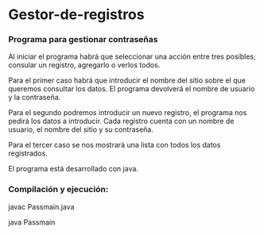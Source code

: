 # Gestor-de-registros

### Programa para gestionar contraseñas
Al iniciar el programa habrá que seleccionar una acción entre tres posibles; consular un registro, agregarlo o verlos todos.

Para el primer caso habrá que introducir el nombre del sitio sobre el que queremos consultar los datos. El programa devolverá el nombre de usuario y la contraseña.

Para el segundo podremos introducir un nuevo registro, el programa nos pedirá los datos a introducir. Cada registro cuenta con un nombre de usuario, el nombre del sitio y su contraseña.

Para el tercer caso se nos mostrará una lista con todos los datos registrados.

El programa está desarrollado con java.

### Compilación y ejecución:
javac Passmain.java

java Passmain


